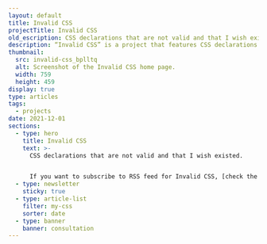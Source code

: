 ```yaml
---
layout: default
title: Invalid CSS
projectTitle: Invalid CSS
old_escription: CSS declarations that are not valid and that I wish existed.
description: “Invalid CSS” is a project that features CSS declarations that are not valid and non-existing. None of CSS code provided was valid at the time of publishing.
thumbnail:
  src: invalid-css_bplltq
  alt: Screenshot of the Invalid CSS home page.
  width: 759
  height: 459
display: true
type: articles
tags:
  - projects
date: 2021-12-01
sections:
  - type: hero
    title: Invalid CSS
    text: >-
      CSS declarations that are not valid and that I wish existed.


      If you want to subscribe to RSS feed for Invalid CSS, [check the feed](/rss3.xml).
  - type: newsletter
    sticky: true
  - type: article-list
    filter: my-css
    sorter: date
  - type: banner
    banner: consultation
---
```

